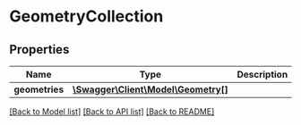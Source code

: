 # GeometryCollection

## Properties
Name | Type | Description | Notes
------------ | ------------- | ------------- | -------------
**geometries** | [**\Swagger\Client\Model\Geometry[]**](Geometry.md) |  | [optional] 

[[Back to Model list]](../../README.md#documentation-for-models) [[Back to API list]](../../README.md#documentation-for-api-endpoints) [[Back to README]](../../README.md)

